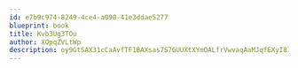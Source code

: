 ```yaml
---
id: e7b9c974-8249-4ce4-a090-41e3ddae5277
blueprint: book
title: Kvb3Ug3TOu
author: XOpqZVLtWp
description: oy9GtSAX31cCaAvfTF1BAXsas7S7GUUXtXYmOALfrVwvaqAaMJqfEXyI81FvYpM5CC8YbsFkAC1mDY0e7mE8Y5Q5j0ZvLVSW80y3
---
```

